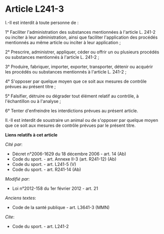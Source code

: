 # Article L241-3

I.-Il est interdit à toute personne de : 

1° Faciliter l'administration des substances mentionnées à l'article L. 241-2 ou inciter à leur administration, ainsi que
faciliter l'application des procédés mentionnés au même article ou inciter à leur application ; 

2° Prescrire, administrer, appliquer, céder ou offrir un ou plusieurs procédés ou substances mentionnés à l'article L.
241-2 ; 

3° Produire, fabriquer, importer, exporter, transporter, détenir ou acquérir les procédés ou substances mentionnés à
l'article L. 241-2 ;

4° S'opposer par quelque moyen que ce soit aux mesures de contrôle prévues au présent titre ;

5° Falsifier, détruire ou dégrader tout élément relatif au contrôle, à l'échantillon ou à l'analyse ;

6° Tenter d'enfreindre les interdictions prévues au présent article.

II.-Il est interdit de soustraire un animal ou de s'opposer par quelque moyen que ce soit aux mesures de contrôle prévues par
le présent titre.

**Liens relatifs à cet article**

_Cité par_:

  - Décret n°2006-1629 du 18 décembre 2006 - art. 14 (Ab)
  - Code du sport. - art. Annexe II-3 (art. R241-12) (Ab)
  - Code du sport. - art. L241-5 (V)
  - Code du sport. - art. R241-14 (Ab)

_Modifié par_:

  - Loi n°2012-158 du 1er février 2012 - art. 21

_Anciens textes_:

  - Code de la santé publique - art. L3641-3 (MMN)

_Cite_:

  - Code du sport. - art. L241-2
